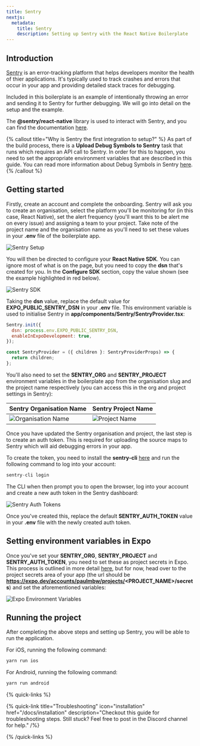 ```yaml
---
title: Sentry
nextjs:
  metadata:
    title: Sentry
    description: Setting up Sentry with the React Native Boilerplate
---
```


## Introduction

[Sentry](https://sentry.io/welcome/) is an error-tracking platform that helps developers monitor the health of thier applications. It's typically used to track crashes and errors that occur in your app and providing detailed stack traces for debugging.

Included in this boilerplate is an example of intentionally throwing an error and sending it to Sentry for further debugging. We will go into
detail on the setup and the example.

The **@sentry/react-native** library is used to interact with Sentry, and you can find the documentation [here](https://docs.expo.dev/guides/using-sentry/).

{% callout title="Why is Sentry the first integration to setup?" %}
As part of the build process, there is a **Upload Debug Symbols to Sentry** task that runs which requires an API call to Sentry. In order for this to happen,
you need to set the appropriate environment variables that are described in this guide. You can read more information about Debug Symbols in Sentry
[here](https://docs.sentry.io/platforms/native/debug-information/).
{% /callout %}

## Getting started

Firstly, create an account and complete the onboarding. Sentry will ask you to create an organisation, select the platform
you'll be monitoring for (in this case, React Native), set the alert frequency (you'll want this to be alert me on every issue) and assigning a team to your project. Take
note of the project name and the organisation name as you'll need to set these values in your **.env** file of the
boilerplate app.

![Sentry Setup](/images/sentry-setup.png)

You will then be directed to configure your **React Native SDK**. You can ignore most of what is on the page, but you need to
copy the **dsn** that's created for you. In the **Configure SDK** section, copy the value shown (see the example highlighted in red below).

![Sentry SDK](/images/sentry-setup-2.png)

Taking the **dsn** value, replace the default value for **EXPO_PUBLIC_SENTRY_DSN** in your **.env** file. This environment variable is
used to initialise Sentry in **app/components/Sentry/SentryProvider.tsx**:

```js
Sentry.init({
  dsn: process.env.EXPO_PUBLIC_SENTRY_DSN,
  enableInExpoDevelopment: true,
});

const SentryProvider = ({ children }: SentryProviderProps) => {
  return children;
};
```

You'll also need to set the **SENTRY_ORG** and **SENTRY_PROJECT** environment variables in the boilerplate app from the organisation slug
and the project name respectively (you can access this in the org and project settings in Sentry):

| Sentry Organisation Name                   | Sentry Project Name                       |
| ------------------------------------------ | ----------------------------------------- |
| ![Organisation Name](/images/org-name.png) | ![Project Name](/images/project-name.png) |

Once you have updated the Sentry organisation and project, the last step is to create an auth token. This is required for uploading the
source maps to Sentry which will aid debugging errors in your app.

To create the token, you need to install the **sentry-cli** [here](https://docs.sentry.io/product/cli/installation/?original_referrer=https%3A%2F%2Fwww.google.co.uk%2F) and run the following command to log into your account:

```js
sentry-cli login
```

The CLI when then prompt you to open the browser, log into your account and create a new auth token in the Sentry dashboard:

![Sentry Auth Tokens](/images/sentry-auth-token.png)

Once you've created this, replace the default **SENTRY_AUTH_TOKEN** value in your **.env** file with the newly created auth token.

## Setting environment variables in Expo

Once you've set your **SENTRY_ORG**, **SENTRY_PROJECT** and **SENTRY_AUTH_TOKEN**, you need to set these as project secrets in Expo. This
process is outlined in more detail [here](https://docs.expo.dev/guides/using-sentry/), but for now, head over to the project secrets
area of your app (the url should be **https://expo.dev/accounts/paulmbw/projects/<PROJECT_NAME>/secrets**) and set the aforementioned
variables:

![Expo Environment Variables](/images/expo-env-vars.png)

## Running the project

After completing the above steps and setting up Sentry, you will be able to run the application.

For iOS, running the following command:

```js
yarn run ios
```

For Android, running the following command:

```js
yarn run android
```

{% quick-links %}

{% quick-link title="Troubleshooting" icon="installation" href="/docs/installation" description="Checkout this guide for troubleshooting steps. Still stuck? Feel free to post in the Discord channel for help." /%}

{% /quick-links %}
